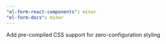 ```yaml
---
"el-form-react-components": minor
"el-form-docs": minor
---
```


Add pre-compiled CSS support for zero-configuration styling
